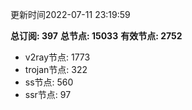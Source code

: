 更新时间2022-07-11 23:19:59

**总订阅: 397**
**总节点: 15033**
**有效节点: 2752**
- v2ray节点: 1773
- trojan节点: 322
- ss节点: 560
- ssr节点: 97
